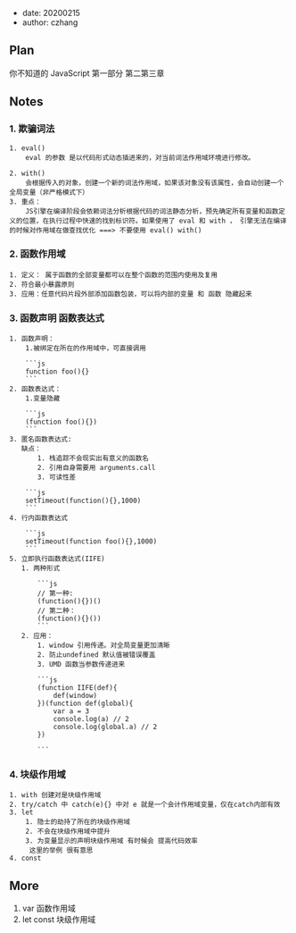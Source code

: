 -   date: 20200215
-   author: czhang

## Plan

你不知道的 JavaScript 第一部分 第二第三章

## Notes

### 1. 欺骗词法

    1. eval()
        eval 的参数 是以代码形式动态插进来的，对当前词法作用域环境进行修改。

    2. with()
        会根据传入的对象，创建一个新的词法作用域，如果该对象没有该属性，会自动创建一个全局变量（非严格模式下）
    3. 重点：
        JS引擎在编译阶段会依赖词法分析根据代码的词法静态分析，预先确定所有变量和函数定义的位置，在执行过程中快速的找到标识符。如果使用了 eval 和 with ， 引擎无法在编译的时候对作用域在做查找优化 ===> 不要使用 eval() with()

### 2. 函数作用域

    1. 定义： 属于函数的全部变量都可以在整个函数的范围内使用及复用
    2. 符合最小暴露原则
    3. 应用：任意代码片段外部添加函数包装，可以将内部的变量 和 函数 隐藏起来

### 3. 函数声明 函数表达式

    1. 函数声明：
        1.被绑定在所在的作用域中，可直接调用

        ```js
        function foo(){}
        ```
    2. 函数表达式：
        1.变量隐藏

        ```js
        (function foo(){})
        ```
    3. 匿名函数表达式:
       缺点：
           1. 栈追踪不会现实出有意义的函数名
           2. 引用自身需要用 arguments.call
           3. 可读性差

        ```js
        setTimeout(function(){},1000)
        ```
    4. 行内函数表达式

        ```js
        setTimeout(function foo(){},1000)
        ```
    5. 立即执行函数表达式(IIFE)
       1. 两种形式

           ```js
           // 第一种:
           (function(){})()
           // 第二种：
           (function(){}())
           ```
       2. 应用：
           1. window 引用传递。对全局变量更加清晰
           2. 防止undefined 默认值被错误覆盖
           3. UMD 函数当参数传递进来

           ```js
           (function IIFE(def){
               def(window)
           })(function def(global){
               var a = 3
               console.log(a) // 2
               console.log(global.a) // 2
           })

           ```

### 4. 块级作用域

    1. with 创建对是块级作用域
    2. try/catch 中 catch(e){} 中对 e 就是一个会计作用域变量，仅在catch内部有效
    3. let
        1. 隐士的劫持了所在的块级作用域
        2. 不会在块级作用域中提升
        3. 为变量显示的声明块级作用域 有时候会 提高代码效率
         这里的举例 很有意思
    4. const

## More

1. var 函数作用域
2. let const 块级作用域
